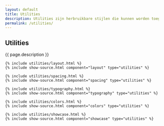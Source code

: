 ```yaml
---
layout: default
title: Utilities
description: Utilities zijn herbruikbare stijlen die kunnen worden toegepast op verschillende elementen om consistentie en efficiëntie te waarborgen in het TILTSHIFT Design System. Ze zijn ontworpen om snel en eenvoudig toe te passen, waardoor ontwikkelaars en ontwerpers flexibeler kunnen werken zonder dat ze telkens nieuwe CSS moeten schrijven.
permalink: /utilities/
---
```


<section class="organism-section">
    <div class="organism-section__header">
        <h1 class="organism-section__title">Utilities</h1>
        <p class="organism-section__description">{{ page.description }}</p>
    </div>

    {% include utilities/layout.html %}
    {% include show-source.html component="layout" type="utilities" %}
    
    {% include utilities/spacing.html %}
    {% include show-source.html component="spacing" type="utilities" %}
    
    {% include utilities/typography.html %}
    {% include show-source.html component="typography" type="utilities" %}
    
    {% include utilities/colors.html %}
    {% include show-source.html component="colors" type="utilities" %}
    
    {% include utilities/showcase.html %}
    {% include show-source.html component="showcase" type="utilities" %}
</section>